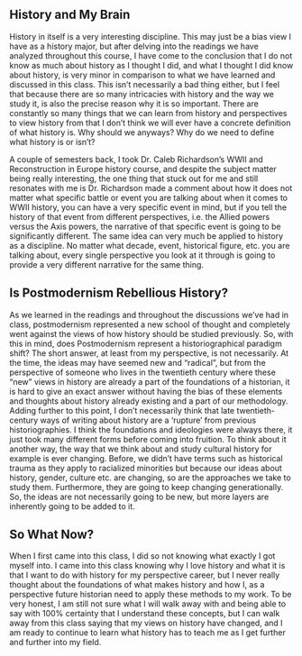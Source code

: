 ## History and My Brain ##
   History in itself is a very interesting discipline. This may just be a bias view I have as a history major, but after delving into the readings we have analyzed throughout this course, I have come to the conclusion that I do not know as much about history as I thought I did, and what I thought I did know about history, is very minor in comparison to what we have learned and discussed in this class.  This isn’t necessarily a bad thing either, but I feel that because there are so many intricacies with history and the way we study it, is also the precise reason why it is so important. There are constantly so many things that we can learn from history and perspectives to view history from that I don’t think we will ever have a concrete definition of what history is. Why should we anyways? Why do we need to define what history is or isn’t? 
</p> A couple of semesters back, I took Dr. Caleb Richardson’s WWII and Reconstruction in Europe history course, and despite the subject matter being really interesting, the one thing that stuck out for me and still resonates with me is Dr. Richardson made a comment about how it does not matter what specific battle or event you are talking about when it comes to WWII history, you can have a very specific event in mind, but if you tell the history of that event from different perspectives, i.e. the Allied powers versus the Axis powers, the narrative of that specific event is going to be significantly different. The same idea can very much be applied to history as a discipline. No matter what decade, event, historical figure, etc. you are talking about, every single perspective you look at it through is going to provide a very different narrative for the same thing. 
  
## Is Postmodernism Rebellious History? ##
</p> As we learned in the readings and throughout the discussions we’ve had in class, postmodernism represented a new school of thought and completely went against the views of how history should be studied previously. So, with this in mind, does Postmodernism represent a historiographical paradigm shift? The short answer, at least from my perspective, is not necessarily. At the time, the ideas may have seemed new and “radical”, but from the perspective of someone who lives in the twentieth century where these “new” views in history are already a part of the foundations of a historian, it is hard to give an exact answer without having the bias of these elements and thoughts about history already existing and a part of our methodology. Adding further to this point, I don’t necessarily think that late twentieth-century ways of writing about history are a ‘rupture’ from previous historiographies. I think the foundations and ideologies were always there, it just took many different forms before coming into fruition. To think about it another way, the way that we think about and study cultural history for example is ever changing. Before, we didn’t have terms such as historical trauma as they apply to racialized minorities but because our ideas about history, gender, culture etc. are changing, so are the approaches we take to study them. Furthermore, they are going to keep changing generationally. So, the ideas are not necessarily going to be new, but more layers are inherently going to be added to it. 

## So What Now? ##
   When I first came into this class, I did so not knowing what exactly I got myself into. I came into this class knowing why I love history and what it is that I want to do with history for my perspective career, but I never really thought about the foundations of what makes history and how I, as a perspective future historian need to apply these methods to my work. To be very honest, I am still not sure what I will walk away with and being able to say with  100% certainty that I understand these concepts, but I can walk away from this class saying that my views on history have changed, and I am ready to continue to learn what history has to teach me as I get further and further into my field. 
